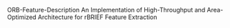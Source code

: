 ORB-Feature-Description
An Implementation of High-Throughput and Area-Optimized Architecture for rBRIEF Feature Extraction